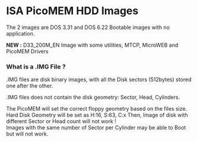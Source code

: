 # ISA PicoMEM HDD Images

The 2 images are DOS 3.31 and DOS 6.22 Bootable images with no application.

**NEW :** D33_200M_EN Image with some utilities, MTCP, MicroWEB and PicoMEM Drivers

### What is a .IMG File ?

.IMG files are disk binary images, with all the Disk sectors (512bytes) stored one after the other.<br />

.IMG files does not contain the disk geometry: Sector, Head, Cylinders.<br />

The PicoMEM will set the correct floppy geometry based on the files size.<br />
Hard Disk Geometry will be set as H:16, S:63, C:x Then, Image of disk with different Sector or Head count will not work !<br />
Images with the same number of Sector per Cylinder may be able to Boot but will not work.<br />
